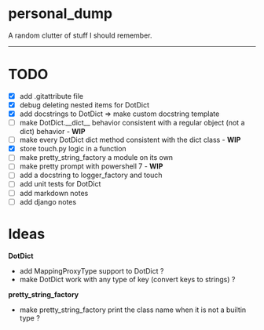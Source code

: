 # personal_dump
A random clutter of stuff I should remember.

---

# TODO

- [x] add .gitattribute file
- [x] debug deleting nested items for DotDict
- [x] add docstrings to DotDict => make custom docstring template
- [ ] make DotDict.\_\_dict__ behavior consistent with a regular object (not a dict) behavior - **WIP**
- [ ] make every DotDict dict method consistent with the dict class - **WIP**
- [x] store touch.py logic in a function
- [ ] make pretty_string_factory a module on its own
- [ ] make pretty prompt with powershell 7 - **WIP**
- [ ] add a docstring to logger_factory and touch
- [ ] add unit tests for DotDict
- [ ] add markdown notes
- [ ] add django notes

# Ideas

**DotDict**
- add MappingProxyType support to DotDict ?
- make DotDict work with any type of key (convert keys to strings) ?

**pretty_string_factory**
- make pretty_string_factory print the class name when it is not a builtin type ?
